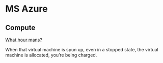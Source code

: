 # MS Azure

## Compute

[What hour mans?](https://metrixdata360.com/what-are-azure-compute-hours/)

When that virtual machine is spun up, even in a stopped state, the virtual machine is allocated, you’re being charged.
